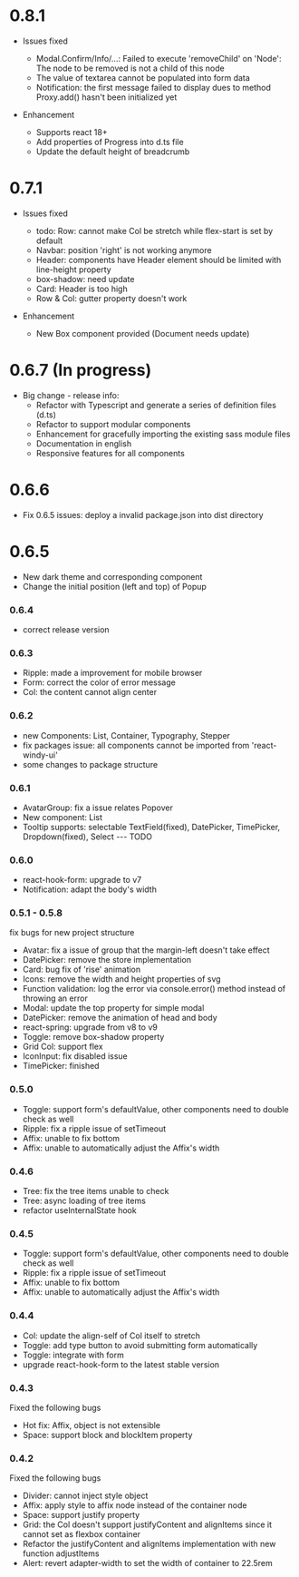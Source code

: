 # 0.8.1
- Issues fixed
  - Modal.Confirm/Info/...: Failed to execute 'removeChild' on 'Node': The node to be removed is not a child of this node
  - The value of textarea cannot be populated into form data 
  - Notification: the first message failed to display dues to method Proxy.add() hasn't been initialized yet


- Enhancement
  - Supports react 18+
  - Add properties of Progress into d.ts file
  - Update the default height of breadcrumb

# 0.7.1
- Issues fixed

  - todo: Row: cannot make Col be stretch while flex-start is set by default
  - Navbar: position 'right' is not working anymore
  - Header: components have Header element should be limited with line-height property
  - box-shadow: need update
  - Card: Header is too high
  - Row & Col: gutter property doesn't work

- Enhancement
  - New Box component provided (Document needs update)

# 0.6.7 (In progress)

- Big change - release info:
  - Refactor with Typescript and generate a series of definition files (d.ts)
  - Refactor to support modular components
  - Enhancement for gracefully importing the existing sass module files
  - Documentation in english
  - Responsive features for all components

# 0.6.6

- Fix 0.6.5 issues: deploy a invalid package.json into dist directory

# 0.6.5

- New dark theme and corresponding component
- Change the initial position (left and top) of Popup

### 0.6.4

- correct release version

### 0.6.3

- Ripple: made a improvement for mobile browser
- Form: correct the color of error message
- Col: the content cannot align center

### 0.6.2

- new Components: List, Container, Typography, Stepper
- fix packages issue: all components cannot be imported from 'react-windy-ui'
- some changes to package structure

### 0.6.1

- AvatarGroup: fix a issue relates Popover
- New component: List
- Tooltip supports: selectable TextField(fixed), DatePicker, TimePicker, Dropdown(fixed), Select --- TODO

### 0.6.0

- react-hook-form: upgrade to v7
- Notification: adapt the body's width

### 0.5.1 - 0.5.8

fix bugs for new project structure

- Avatar: fix a issue of group that the margin-left doesn't take effect
- DatePicker: remove the store implementation
- Card: bug fix of 'rise' animation
- Icons: remove the width and height properties of svg
- Function validation: log the error via console.error() method instead of throwing an error
- Modal: update the top property for simple modal
- DatePicker: remove the animation of head and body
- react-spring: upgrade from v8 to v9
- Toggle: remove box-shadow property
- Grid Col: support flex
- IconInput: fix disabled issue
- TimePicker: finished

### 0.5.0

- Toggle: support form's defaultValue, other components need to double check as well
- Ripple: fix a ripple issue of setTimeout
- Affix: unable to fix bottom
- Affix: unable to automatically adjust the Affix's width

### 0.4.6

- Tree: fix the tree items unable to check
- Tree: async loading of tree items
- refactor useInternalState hook

### 0.4.5

- Toggle: support form's defaultValue, other components need to double check as well
- Ripple: fix a ripple issue of setTimeout
- Affix: unable to fix bottom
- Affix: unable to automatically adjust the Affix's width

### 0.4.4

- Col: update the align-self of Col itself to stretch
- Toggle: add type button to avoid submitting form automatically
- Toggle: integrate with form
- upgrade react-hook-form to the latest stable version

### 0.4.3

Fixed the following bugs

- Hot fix: Affix, object is not extensible
- Space: support block and blockItem property

### 0.4.2

Fixed the following bugs

- Divider: cannot inject style object
- Affix: apply style to affix node instead of the container node
- Space: support justify property
- Grid: the Col doesn't support justifyContent and alignItems since it cannot set as flexbox container
- Refactor the justifyContent and alignItems implementation with new function adjustItems
- Alert: revert adapter-width to set the width of container to 22.5rem
